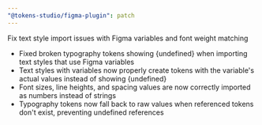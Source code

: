 ```yaml
---
"@tokens-studio/figma-plugin": patch
---
```


Fix text style import issues with Figma variables and font weight matching

- Fixed broken typography tokens showing {undefined} when importing text styles that use Figma variables
- Text styles with variables now properly create tokens with the variable's actual values instead of showing {undefined}
- Font sizes, line heights, and spacing values are now correctly imported as numbers instead of strings
- Typography tokens now fall back to raw values when referenced tokens don't exist, preventing undefined references
